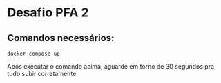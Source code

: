 # Desafio PFA 2

## Comandos necessários:

```
docker-compose up
```

Após executar o comando acima, aguarde em torno de 30 segundos pra tudo subir corretamente.
